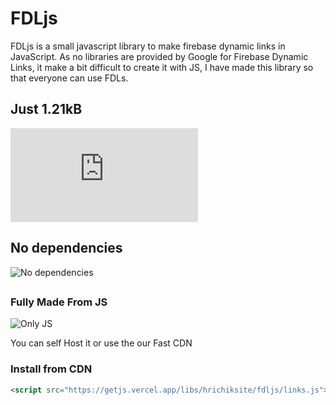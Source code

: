 # FDLjs
FDLjs is a small javascript library to make firebase dynamic links in JavaScript. As no libraries are provided by Google for Firebase Dynamic Links, it make a bit difficult to create it with JS, I have made this library so that everyone can use FDLs. 

## Just 1.21kB
![File Size](https://img.shields.io/github/size/hrichiksite/fdljs/links.js?style=for-the-badge)

## No dependencies
![No dependencies](https://img.shields.io/badge/Dependencies-0-green?style=for-the-badge)

##

### Fully Made From JS
![Only JS](https://github.com/hrichiksite/fdljs/blob/main/js.PNG)


You can self Host it or use the our Fast CDN



### Install from CDN

```html
<script src="https://getjs.vercel.app/libs/hrichiksite/fdljs/links.js"></script>
```
